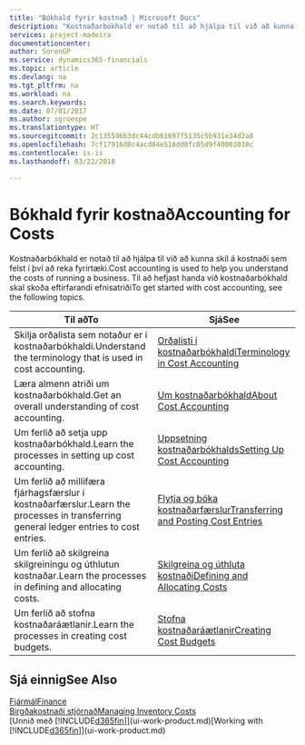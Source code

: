 ```yaml
---
title: "Bókhald fyrir kostnað | Microsoft Docs"
description: "Kostnaðarbókhald er notað til að hjálpa til við að kunna skil á kostnaði sem felst í því að reka fyrirtæki. Til að hefjast handa við kostnaðarbókhald skal skoða eftirfarandi efnisatriði"
services: project-madeira
documentationcenter: 
author: SorenGP
ms.service: dynamics365-financials
ms.topic: article
ms.devlang: na
ms.tgt_pltfrm: na
ms.workload: na
ms.search.keywords: 
ms.date: 07/01/2017
ms.author: sgroespe
ms.translationtype: HT
ms.sourcegitcommit: 2c13559bb3dc44cdb61697f5135c5b931e34d2a8
ms.openlocfilehash: 7cf17916d0c4acd84e516dd0fc05d9f40003038c
ms.contentlocale: is-is
ms.lasthandoff: 03/22/2018

---
```

# <a name="accounting-for-costs"></a><span data-ttu-id="33418-104">Bókhald fyrir kostnað</span><span class="sxs-lookup"><span data-stu-id="33418-104">Accounting for Costs</span></span>
<span data-ttu-id="33418-105">Kostnaðarbókhald er notað til að hjálpa til við að kunna skil á kostnaði sem felst í því að reka fyrirtæki.</span><span class="sxs-lookup"><span data-stu-id="33418-105">Cost accounting is used to help you understand the costs of running a business.</span></span> <span data-ttu-id="33418-106">Til að hefjast handa við kostnaðarbókhald skal skoða eftirfarandi efnisatriði</span><span class="sxs-lookup"><span data-stu-id="33418-106">To get started with cost accounting, see the following topics.</span></span>  

|<span data-ttu-id="33418-107">Til að</span><span class="sxs-lookup"><span data-stu-id="33418-107">To</span></span>|<span data-ttu-id="33418-108">Sjá</span><span class="sxs-lookup"><span data-stu-id="33418-108">See</span></span>|  
|--------|---------|  
|<span data-ttu-id="33418-109">Skilja orðalista sem notaður er í kostnaðarbókhaldi.</span><span class="sxs-lookup"><span data-stu-id="33418-109">Understand the terminology that is used in cost accounting.</span></span>|[<span data-ttu-id="33418-110">Orðalisti í kostnaðarbókhaldi</span><span class="sxs-lookup"><span data-stu-id="33418-110">Terminology in Cost Accounting</span></span>](finance-terminology-in-cost-accounting.md)|  
|<span data-ttu-id="33418-111">Læra almenn atriði um kostnaðarbókhald.</span><span class="sxs-lookup"><span data-stu-id="33418-111">Get an overall understanding of cost accounting.</span></span>|[<span data-ttu-id="33418-112">Um kostnaðarbókhald</span><span class="sxs-lookup"><span data-stu-id="33418-112">About Cost Accounting</span></span>](finance-about-cost-accounting.md)|  
|<span data-ttu-id="33418-113">Um ferlið að setja upp kostnaðarbókhald.</span><span class="sxs-lookup"><span data-stu-id="33418-113">Learn the processes in setting up cost accounting.</span></span>|[<span data-ttu-id="33418-114">Uppsetning kostnaðarbókhalds</span><span class="sxs-lookup"><span data-stu-id="33418-114">Setting Up Cost Accounting</span></span>](finance-set-up-cost-accounting.md)|  
|<span data-ttu-id="33418-115">Um ferlið að millifæra fjárhagsfærslur í kostnaðarfærslur.</span><span class="sxs-lookup"><span data-stu-id="33418-115">Learn the processes in transferring general ledger entries to cost entries.</span></span>|[<span data-ttu-id="33418-116">Flytja og bóka kostnaðarfærslur</span><span class="sxs-lookup"><span data-stu-id="33418-116">Transferring and Posting Cost Entries</span></span>](finance-transfer-and-post-cost-entries.md)|  
|<span data-ttu-id="33418-117">Um ferlið að skilgreina skilgreiningu og úthlutun kostnaðar.</span><span class="sxs-lookup"><span data-stu-id="33418-117">Learn the processes in defining and allocating costs.</span></span>|[<span data-ttu-id="33418-118">Skilgreina og úthluta kostnaði</span><span class="sxs-lookup"><span data-stu-id="33418-118">Defining and Allocating Costs</span></span>](finance-define-and-allocate-costs.md)|  
|<span data-ttu-id="33418-119">Um ferlið að stofna kostnaðaráætlanir.</span><span class="sxs-lookup"><span data-stu-id="33418-119">Learn the processes in creating cost budgets.</span></span>|[<span data-ttu-id="33418-120">Stofna kostnaðaráætlanir</span><span class="sxs-lookup"><span data-stu-id="33418-120">Creating Cost Budgets</span></span>](finance-create-cost-budgets.md)|  

## <a name="see-also"></a><span data-ttu-id="33418-121">Sjá einnig</span><span class="sxs-lookup"><span data-stu-id="33418-121">See Also</span></span>  
[<span data-ttu-id="33418-122">Fjármál</span><span class="sxs-lookup"><span data-stu-id="33418-122">Finance</span></span>](finance.md)  
[<span data-ttu-id="33418-123">Birgðakostnaði stjórnað</span><span class="sxs-lookup"><span data-stu-id="33418-123">Managing Inventory Costs</span></span>](finance-manage-inventory-costs.md)  
<span data-ttu-id="33418-124">[Unnið með [!INCLUDE[d365fin](includes/d365fin_md.md)]](ui-work-product.md)</span><span class="sxs-lookup"><span data-stu-id="33418-124">[Working with [!INCLUDE[d365fin](includes/d365fin_md.md)]](ui-work-product.md)</span></span>

